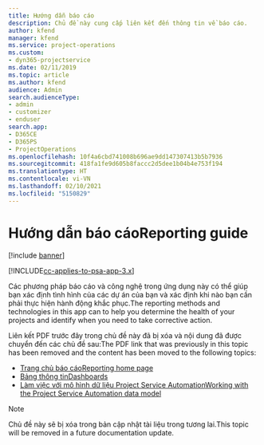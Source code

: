 ```yaml
---
title: Hướng dẫn báo cáo
description: Chủ đề này cung cấp liên kết đến thông tin về báo cáo.
author: kfend
manager: kfend
ms.service: project-operations
ms.custom:
- dyn365-projectservice
ms.date: 02/11/2019
ms.topic: article
ms.author: kfend
audience: Admin
search.audienceType:
- admin
- customizer
- enduser
search.app:
- D365CE
- D365PS
- ProjectOperations
ms.openlocfilehash: 10f4a6cbd741008b696ae9dd147307413b5b7936
ms.sourcegitcommit: 418fa1fe9d605b8faccc2d5dee1b04b4e753f194
ms.translationtype: HT
ms.contentlocale: vi-VN
ms.lasthandoff: 02/10/2021
ms.locfileid: "5150829"
---
```

# <a name="reporting-guide"></a><span data-ttu-id="5e873-103">Hướng dẫn báo cáo</span><span class="sxs-lookup"><span data-stu-id="5e873-103">Reporting guide</span></span>

[!include [banner](../../includes/psa-now-project-operations.md)]

[!INCLUDE[cc-applies-to-psa-app-3.x](../../includes/cc-applies-to-psa-app-3x.md)]

<span data-ttu-id="5e873-104">Các phương pháp báo cáo và công nghệ trong ứng dụng này có thể giúp bạn xác định tình hình của các dự án của bạn và xác định khi nào bạn cần phải thực hiện hành động khắc phục.</span><span class="sxs-lookup"><span data-stu-id="5e873-104">The reporting methods and technologies in this app can to help you determine the health of your projects and identify when you need to take corrective action.</span></span> 

<span data-ttu-id="5e873-105">Liên kết PDF trước đây trong chủ đề này đã bị xóa và nội dung đã được chuyển đến các chủ đề sau:</span><span class="sxs-lookup"><span data-stu-id="5e873-105">The PDF link that was previously in this topic has been removed and the content has been moved to the following topics:</span></span>

- [<span data-ttu-id="5e873-106">Trang chủ báo cáo</span><span class="sxs-lookup"><span data-stu-id="5e873-106">Reporting home page</span></span>](../reports-reporting-dynamics-365-project-service.md)
- [<span data-ttu-id="5e873-107">Bảng thông tin</span><span class="sxs-lookup"><span data-stu-id="5e873-107">Dashboards</span></span>](../reports-dashboards.md)
- [<span data-ttu-id="5e873-108">Làm việc với mô hình dữ liệu Project Service Automation</span><span class="sxs-lookup"><span data-stu-id="5e873-108">Working with the Project Service Automation data model</span></span>](../reports-working-project-service-data-model.md)

> [!NOTE]
> <span data-ttu-id="5e873-109">Chủ đề này sẽ bị xóa trong bản cập nhật tài liệu trong tương lai.</span><span class="sxs-lookup"><span data-stu-id="5e873-109">This topic will be removed in a future documentation update.</span></span> 
